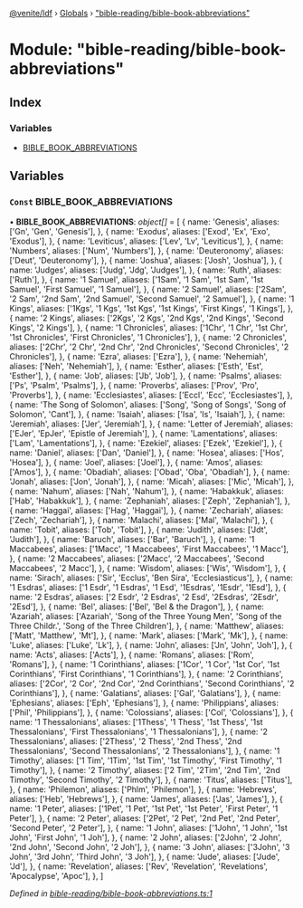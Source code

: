 [@venite/ldf](../README.md) › [Globals](../globals.md) › ["bible-reading/bible-book-abbreviations"](_bible_reading_bible_book_abbreviations_.md)

# Module: "bible-reading/bible-book-abbreviations"

## Index

### Variables

* [BIBLE_BOOK_ABBREVIATIONS](_bible_reading_bible_book_abbreviations_.md#const-bible_book_abbreviations)

## Variables

### `Const` BIBLE_BOOK_ABBREVIATIONS

• **BIBLE_BOOK_ABBREVIATIONS**: *object[]* = [
  {
    name: 'Genesis',
    aliases: ['Gn', 'Gen', 'Genesis'],
  },
  {
    name: 'Exodus',
    aliases: ['Exod', 'Ex', 'Exo', 'Exodus'],
  },
  {
    name: 'Leviticus',
    aliases: ['Lev', 'Lv', 'Leviticus'],
  },
  {
    name: 'Numbers',
    aliases: ['Num', 'Numbers'],
  },
  {
    name: 'Deuteronomy',
    aliases: ['Deut', 'Deuteronomy'],
  },
  {
    name: 'Joshua',
    aliases: ['Josh', 'Joshua'],
  },
  {
    name: 'Judges',
    aliases: ['Judg', 'Jdg', 'Judges'],
  },
  {
    name: 'Ruth',
    aliases: ['Ruth'],
  },
  {
    name: '1 Samuel',
    aliases: ['1Sam', '1 Sam', '1st Sam', '1st Samuel', 'First Samuel', '1 Samuel'],
  },
  {
    name: '2 Samuel',
    aliases: ['2Sam', '2 Sam', '2nd Sam', '2nd Samuel', 'Second Samuel', '2 Samuel'],
  },
  {
    name: '1 Kings',
    aliases: ['1Kgs', '1 Kgs', '1st Kgs', '1st Kings', 'First Kings', '1 Kings'],
  },
  {
    name: '2 Kings',
    aliases: ['2Kgs', '2 Kgs', '2nd Kgs', '2nd Kings', 'Second Kings', '2 Kings'],
  },
  {
    name: '1 Chronicles',
    aliases: ['1Chr', '1 Chr', '1st Chr', '1st Chronicles', 'First Chronicles', '1 Chronicles'],
  },
  {
    name: '2 Chronicles',
    aliases: ['2Chr', '2 Chr', '2nd Chr', '2nd Chronicles', 'Second Chronicles', '2 Chronicles'],
  },
  {
    name: 'Ezra',
    aliases: ['Ezra'],
  },
  {
    name: 'Nehemiah',
    aliases: ['Neh', 'Nehemiah'],
  },
  {
    name: 'Esther',
    aliases: ['Esth', 'Est', 'Esther'],
  },
  {
    name: 'Job',
    aliases: ['Jb', 'Job'],
  },
  {
    name: 'Psalms',
    aliases: ['Ps', 'Psalm', 'Psalms'],
  },
  {
    name: 'Proverbs',
    aliases: ['Prov', 'Pro', 'Proverbs'],
  },
  {
    name: 'Ecclesiastes',
    aliases: ['Eccl', 'Ecc', 'Ecclesiastes'],
  },
  {
    name: 'The Song of Solomon',
    aliases: ['Song', 'Song of Songs', 'Song of Solomon', 'Cant'],
  },
  {
    name: 'Isaiah',
    aliases: ['Isa', 'Is', 'Isaiah'],
  },
  {
    name: 'Jeremiah',
    aliases: ['Jer', 'Jeremiah'],
  },
  {
    name: 'Letter of Jeremiah',
    aliases: ['EJer', 'EpJer', 'Epistle of Jeremiah'],
  },
  {
    name: 'Lamentations',
    aliases: ['Lam', 'Lamentations'],
  },
  {
    name: 'Ezekiel',
    aliases: ['Ezek', 'Ezekiel'],
  },
  {
    name: 'Daniel',
    aliases: ['Dan', 'Daniel'],
  },
  {
    name: 'Hosea',
    aliases: ['Hos', 'Hosea'],
  },
  {
    name: 'Joel',
    aliases: ['Joel'],
  },
  {
    name: 'Amos',
    aliases: ['Amos'],
  },
  {
    name: 'Obadiah',
    aliases: ['Obad', 'Oba', 'Obadiah'],
  },
  {
    name: 'Jonah',
    aliases: ['Jon', 'Jonah'],
  },
  {
    name: 'Micah',
    aliases: ['Mic', 'Micah'],
  },
  {
    name: 'Nahum',
    aliases: ['Nah', 'Nahum'],
  },
  {
    name: 'Habakkuk',
    aliases: ['Hab', 'Habakkuk'],
  },
  {
    name: 'Zephaniah',
    aliases: ['Zeph', 'Zephaniah'],
  },
  {
    name: 'Haggai',
    aliases: ['Hag', 'Haggai'],
  },
  {
    name: 'Zechariah',
    aliases: ['Zech', 'Zechariah'],
  },
  {
    name: 'Malachi',
    aliases: ['Mal', 'Malachi'],
  },
  {
    name: 'Tobit',
    aliases: ['Tob', 'Tobit'],
  },
  {
    name: 'Judith',
    aliases: ['Jdt', 'Judith'],
  },
  {
    name: 'Baruch',
    aliases: ['Bar', 'Baruch'],
  },
  {
    name: '1 Maccabees',
    aliases: ['1Macc', '1 Maccabees', 'First Maccabees', '1 Macc'],
  },
  {
    name: '2 Maccabees',
    aliases: ['2Macc', '2 Maccabees', 'Second Maccabees', '2 Macc'],
  },
  {
    name: 'Wisdom',
    aliases: ['Wis', 'Wisdom'],
  },
  {
    name: 'Sirach',
    aliases: ['Sir', 'Ecclus', 'Ben Sira', 'Ecclesiasticus'],
  },
  {
    name: '1 Esdras',
    aliases: ['1 Esdr', '1 Esdras', '1 Esd', '1Esdras', '1Esdr', '1Esd'],
  },
  {
    name: '2 Esdras',
    aliases: ['2 Esdr', '2 Esdras', '2 Esd', '2Esdras', '2Esdr', '2Esd'],
  },
  {
    name: 'Bel',
    aliases: ['Bel', 'Bel & the Dragon'],
  },
  {
    name: 'Azariah',
    aliases: ['Azariah', 'Song of the Three Young Men', 'Song of the Three Childr.', 'Song of the Three Children'],
  },
  {
    name: 'Matthew',
    aliases: ['Matt', 'Matthew', 'Mt'],
  },
  {
    name: 'Mark',
    aliases: ['Mark', 'Mk'],
  },
  {
    name: 'Luke',
    aliases: ['Luke', 'Lk'],
  },
  {
    name: 'John',
    aliases: ['Jn', 'John', 'Joh'],
  },
  {
    name: 'Acts',
    aliases: ['Acts'],
  },
  {
    name: 'Romans',
    aliases: ['Rom', 'Romans'],
  },
  {
    name: '1 Corinthians',
    aliases: ['1Cor', '1 Cor', '1st Cor', '1st Corinthians', 'First Corinthians', '1 Corinthians'],
  },
  {
    name: '2 Corinthians',
    aliases: ['2Cor', '2 Cor', '2nd Cor', '2nd Corinthians', 'Second Corinthians', '2 Corinthians'],
  },
  {
    name: 'Galatians',
    aliases: ['Gal', 'Galatians'],
  },
  {
    name: 'Ephesians',
    aliases: ['Eph', 'Ephesians'],
  },
  {
    name: 'Philippians',
    aliases: ['Phil', 'Philippians'],
  },
  {
    name: 'Colossians',
    aliases: ['Col', 'Colossians'],
  },
  {
    name: '1 Thessalonians',
    aliases: ['1Thess', '1 Thess', '1st Thess', '1st Thessalonians', 'First Thessalonians', '1 Thessalonians'],
  },
  {
    name: '2 Thessalonians',
    aliases: ['2Thess', '2 Thess', '2nd Thess', '2nd Thessalonians', 'Second Thessalonians', '2 Thessalonians'],
  },
  {
    name: '1 Timothy',
    aliases: ['1 Tim', '1Tim', '1st Tim', '1st Timothy', 'First Timothy', '1 Timothy'],
  },
  {
    name: '2 Timothy',
    aliases: ['2 Tim', '2Tim', '2nd Tim', '2nd Timothy', 'Second Timothy', '2 Timothy'],
  },
  {
    name: 'Titus',
    aliases: ['Titus'],
  },
  {
    name: 'Philemon',
    aliases: ['Phlm', 'Philemon'],
  },
  {
    name: 'Hebrews',
    aliases: ['Heb', 'Hebrews'],
  },
  {
    name: 'James',
    aliases: ['Jas', 'James'],
  },
  {
    name: '1 Peter',
    aliases: ['1Pet', '1 Pet', '1st Pet', '1st Peter', 'First Peter', '1 Peter'],
  },
  {
    name: '2 Peter',
    aliases: ['2Pet', '2 Pet', '2nd Pet', '2nd Peter', 'Second Peter', '2 Peter'],
  },
  {
    name: '1 John',
    aliases: ['1John', '1 John', '1st John', 'First John', '1 Joh'],
  },
  {
    name: '2 John',
    aliases: ['2John', '2 John', '2nd John', 'Second John', '2 Joh'],
  },
  {
    name: '3 John',
    aliases: ['3John', '3 John', '3rd John', 'Third John', '3 Joh'],
  },
  {
    name: 'Jude',
    aliases: ['Jude', 'Jd'],
  },
  {
    name: 'Revelation',
    aliases: ['Rev', 'Revelation', 'Revelations', 'Apocalypse', 'Apoc'],
  },
]

*Defined in [bible-reading/bible-book-abbreviations.ts:1](https://github.com/gbj/venite/blob/1cc76cd2/ldf/src/bible-reading/bible-book-abbreviations.ts#L1)*
